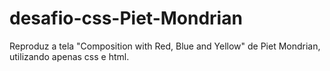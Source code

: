 # desafio-css-Piet-Mondrian
Reproduz a tela "Composition with Red, Blue and Yellow" de Piet Mondrian, utilizando apenas css e html.
